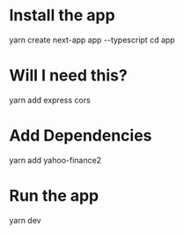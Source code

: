# Install the app

yarn create next-app app --typescript
cd app

# Will I need this?

yarn add express cors

# Add Dependencies

yarn add yahoo-finance2

# Run the app

yarn dev
